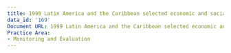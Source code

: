 ```yaml
---
title: 1999 Latin America and the Caribbean selected economic and social data
data_id: '169'
Document URL: 1999 Latin America and the Caribbean selected economic and social data
Practice Area:
- Monitoring and Evaluation
---
```


